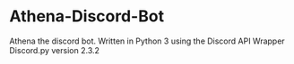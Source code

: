 # Athena-Discord-Bot
 Athena the discord bot. Written in Python 3 using the Discord API Wrapper Discord.py version 2.3.2
